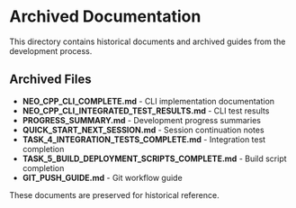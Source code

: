 # Archived Documentation

This directory contains historical documents and archived guides from the development process.

## Archived Files

- **NEO_CPP_CLI_COMPLETE.md** - CLI implementation documentation
- **NEO_CPP_CLI_INTEGRATED_TEST_RESULTS.md** - CLI test results
- **PROGRESS_SUMMARY.md** - Development progress summaries
- **QUICK_START_NEXT_SESSION.md** - Session continuation notes
- **TASK_4_INTEGRATION_TESTS_COMPLETE.md** - Integration test completion
- **TASK_5_BUILD_DEPLOYMENT_SCRIPTS_COMPLETE.md** - Build script completion
- **GIT_PUSH_GUIDE.md** - Git workflow guide

These documents are preserved for historical reference.
